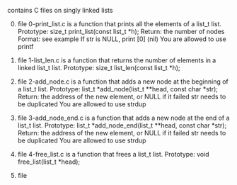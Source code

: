 contains C  files on singly linked lists

0. file 0-print_list.c is a function that prints all the elements of a list_t list.
Prototype: size_t print_list(const list_t *h);
Return: the number of nodes
Format: see example
If str is NULL, print [0] (nil)
You are allowed to use printf

1. file 1-list_len.c is  a function that returns the number of elements in a linked list_t list.
Prototype: size_t list_len(const list_t *h); 

2. file 2-add_node.c is a function that adds a new node at the beginning of a list_t list.
Prototype: list_t *add_node(list_t **head, const char *str);
Return: the address of the new element, or NULL if it failed
str needs to be duplicated
You are allowed to use strdup

3. file 3-add_node_end.c is  a function that adds a new node at the end of a list_t list.
Prototype: list_t *add_node_end(list_t **head, const char *str);
Return: the address of the new element, or NULL if it failed
str needs to be duplicated
You are allowed to use strdup

4. file 4-free_list.c is a function that frees a list_t list.
Prototype: void free_list(list_t *head);

100. file 
